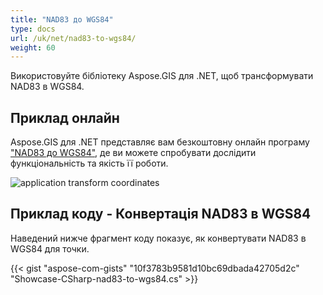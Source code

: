 ```yaml
---
title: "NAD83 до WGS84"
type: docs
url: /uk/net/nad83-to-wgs84/
weight: 60
---
```


Використовуйте бібліотеку Aspose.GIS для .NET, щоб трансформувати NAD83 в WGS84.

## **Приклад онлайн**

Aspose.GIS для .NET представляє вам безкоштовну онлайн програму ["NAD83 до WGS84"](https://products.aspose.app/gis/transformation/nad83-to-wgs84), де ви можете спробувати дослідити функціональність та якість її роботи.

![application transform coordinates](transform-coordinates.png)

## **Приклад коду - Конвертація NAD83 в WGS84**

Наведений нижче фрагмент коду показує, як конвертувати NAD83 в WGS84 для точки.

{{< gist "aspose-com-gists" "10f3783b9581d10bc69dbada42705d2c" "Showcase-CSharp-nad83-to-wgs84.cs" >}}
